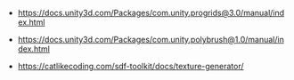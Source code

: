 

- https://docs.unity3d.com/Packages/com.unity.progrids@3.0/manual/index.html
- https://docs.unity3d.com/Packages/com.unity.polybrush@1.0/manual/index.html

- https://catlikecoding.com/sdf-toolkit/docs/texture-generator/